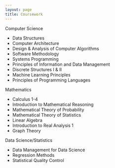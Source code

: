 ```yaml
---
layout: page
title: Coursework
---
```


Computer Science
- Data Structures
- Computer Architecture
- Design & Analysis of Computer Algorithms
- Software Methodology
- Systems Programming
- Principles of Information and Data Management
- Discrete Structures I & II
- Machine Learning Principles
- Principles of Programming Languages

Mathematics
- Calculus 1-4
- Introduction to Mathematical Reasoning
- Mathematical Theory of Probability
- Mathematical Theory of Statistics
- Linear Algebra
- Introduction to Real Analysis 1
- Graph Theory

Data Science/Statistics
- Data Management for Data Science
- Regression Methods
- Statistical Quality Control
